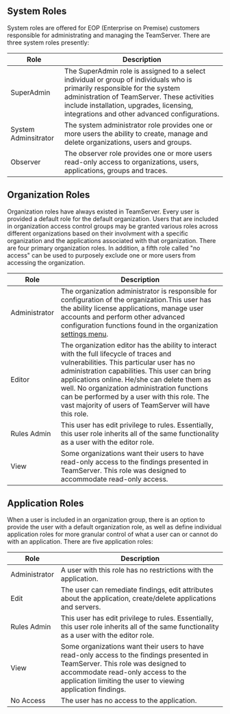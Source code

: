 <!--
title: "System, Organization and Application Roles"
description: "Overview of system, organization and application roles within TeamServer"
-->

## System Roles
System roles are offered for EOP (Enterprise on Premise) customers responsible for administrating and managing the TeamServer. There are three system roles presently:

| Role                 | Description                                                                                                                                                                                                                                                          |
|----------------------|----------------------------------------------------------------------------------------------------------------------------------------------------------------------------------------------------------------------------------------------------------------------|
| SuperAdmin           | The SuperAdmin role is assigned to a select individual or group of individuals who is primarily responsible for the system administration of TeamServer. These activities include installation, upgrades, licensing, integrations and other advanced configurations. |
| System Adminsitrator | The system administrator role provides one or more users the ability to create, manage and delete organizations, users and groups.                                                                                                                                   |
| Observer             | The observer role provides one or more users read-only access to organizations, users, applications, groups and traces.                                                                                                                                              |

## Organization Roles
Organization roles have always existed in TeamServer. Every user is provided a default role for the default organization. Users that are included in organization access control groups may be granted various roles across different organizations based on their involvment with a specific organization and the applications associated with that organization. There are four primary organization roles. In addition, a fifth role called "no access" can be used to purposely exclude one or more users from accessing the organization.

| Role                 | Description                                                                                                                                                                                                                                                          |
|----------------------|----------------------------------------------------------------------------------------------------------------------------------------------------------------------------------------------------------------------------------------------------------------------|
| Administrator | The organization administrator is responsible for configuration of the organization.This user has the ability license applications, manage user accounts and perform other advanced configuration functions found in the organization [settings menu](). |
| Editor        | The organization editor has the ability to interact with the full lifecycle of traces and vulnerabilities. This particular user has no administration capabilities. This user can bring applications online. He/she can delete them as well. No organization administration functions can be performed by a user with this role. The vast majority of users of TeamServer will have this role. |
| Rules Admin   | This user has edit privilege to rules. Essentially, this user role inherits all of the same functionality as a user with the editor role. |
| View          | Some organizations want their users to have read-only access to the findings presented in TeamServer. This role was designed to accommodate read-only access. |

## Application Roles
When a user is included in an organization group, there is an option to provide the user with a default organization role, as well as define individual application roles for more granular control of what a user can or cannot do with an application. There are five application roles:

| Role                 | Description                                                                                                                                                                                                                                                          |
|----------------------|-----------------------------------------------------------------------------------------------------------------------------------------------------------------------------------| 
| Administrator | A user with this role has no restrictions with the application. |
| Edit          | The user can remediate findings, edit attributes about the application, create/delete applications and servers. |
| Rules Admin   | This user has edit privilege to rules. Essentially, this user role inherits all of the same functionality as a user with the editor role. |
| View          | Some organizations want their users to have read-only access to the findings presented in TeamServer. This role was designed to accommodate read-only access to the application limiting the user to viewing application findings. |
| No Access     | The user has no access to the application. |

